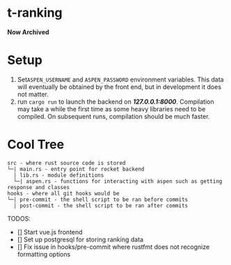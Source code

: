 # t-ranking
**Now Archived**

# Setup

1. Set`ASPEN_USERNAME` and `ASPEN_PASSWORD` environment variables. This data will eventually be obtained by the front end, but in development it does not matter.
2. run `cargo run` to launch the backend on **_127.0.0.1:8000_**. Compilation may take a while the first time as some heavy libraries need to be compiled. On subsequent runs, compilation should be much faster.

# Cool Tree

```
src - where rust source code is stored
└─| main.rs - entry point for rocket backend
  | lib.rs - module definitions
  └─| aspen.rs - functions for interacting with aspen such as getting response and classes
hooks - where all git hooks would be
└─| pre-commit - the shell script to be ran before commits
  | post-commit - the shell script to be ran after commits

```

TODOS:

- [] Start vue.js frontend
- [] Set up postgresql for storing ranking data
- [] Fix issue in hooks/pre-commit where rustfmt does not recognize formatting options
